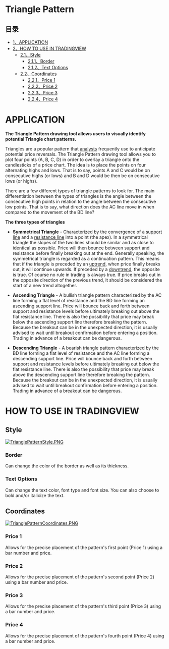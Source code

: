 # Triangle Pattern

## 目录

-   [1、APPLICATION](APPLICATION)
-   [2、HOW TO USE IN TRADINGVIEW](HOW_TO_USE_IN_TRADINGVIEW)
    -   [2.1、Style](Style)
        -   [2.1.1、Border](Border)
        -   [2.1.2、Text Options](Text_Options)
    -   [2.2、Coordinates](Coordinates)
        -   [2.2.1、Price 1](Price_1)
        -   [2.2.2、Price 2](Price_2)
        -   [2.2.3、Price 3](Price_3)
        -   [2.2.4、Price 4](Price_4)

# APPLICATION

**The Triangle Pattern drawing tool allows users to visually identify potential Triangle chart patterns.**

Triangles are a popular pattern that  [analysts](https://www.tradingview.com/wiki/Technical_Analysis "Technical Analysis")  frequently use to anticipate potential price reversals. The Triangle Pattern drawing tool allows you to plot four points (A, B, C, D) in order to overlay a triangle onto the candlesticks of a price chart. The idea is to place the points on four alternating highs and lows. That is to say, points A and C would be on consecutive highs (or lows) and B and D would be then be on consecutive lows (or highs).

There are a few different types of triangle patterns to look for. The main differentiation between the types of triangles is the angle between the consecutive high points in relation to the angle between the consecutive low points. That is to say, what direction does the AC line move in when compared to the movement of the BD line?

**The three types of triangles**

-   **Symmetrical Triangle**  - Characterized by the convergence of a  [support line](https://www.tradingview.com/wiki/Support_and_Resistance#Support "Support and Resistance")  and a  [resistance line](https://www.tradingview.com/wiki/Support_and_Resistance#Resistance "Support and Resistance")  into a point (the apex). In a symmetrical triangle the slopes of the two lines should be similar and as close to identical as possible. Price will then bounce between support and resistance before finally breaking out at the end. Generally speaking, the symmetrical triangle is regarded as a continuation pattern. This means that if the triangle is preceded by an  [uptrend](https://www.tradingview.com/wiki/Market_Trend#Bullish "Market Trend"), when price finally breaks out, it will continue upwards. If preceded by a  [downtrend](https://www.tradingview.com/wiki/Market_Trend#Bearish "Market Trend"), the opposite is true. Of course no rule in trading is always true. If price breaks out in the opposite direction of the previous trend, it should be considered the start of a new trend altogether.

-   **Ascending Triangle**  - A bullish triangle pattern characterized by the AC line forming a flat level of resistance and the BD line forming an ascending support line. Price will bounce back and forth between support and resistance levels before ultimately breaking out above the flat resistance line. There is also the possibility that price may break below the ascending support line therefore breaking the pattern. Because the breakout can be in the unexpected direction, it is usually advised to wait until breakout confirmation before entering a position. Trading in advance of a breakout can be dangerous.

-   **Descending Triangle**  - A bearish triangle pattern characterized by the BD line forming a flat level of resistance and the AC line forming a descending support line. Price will bounce back and forth between support and resistance levels before ultimately breaking out below the flat resistance line. There is also the possibility that price may break above the descending support line therefore breaking the pattern. Because the breakout can be in the unexpected direction, it is usually advised to wait until breakout confirmation before entering a position. Trading in advance of a breakout can be dangerous.

  

# HOW TO USE IN TRADINGVIEW

## Style

[![TrianglePatternStyle.PNG](https://wiki-pics.tradingview.com/tv/public/6/62/TrianglePatternStyle.PNG)](https://www.tradingview.com/wiki/File:TrianglePatternStyle.PNG)

### Border

Can change the color of the border as well as its thickness.

### Text Options

Can change the text color, font type and font size. You can also choose to bold and/or italicize the text.

## Coordinates

[![TrianglePatternCoordinates.PNG](https://wiki-pics.tradingview.com/tv/public/0/0c/TrianglePatternCoordinates.PNG)](https://www.tradingview.com/wiki/File:TrianglePatternCoordinates.PNG)

### Price 1

Allows for the precise placement of the pattern's first point (Price 1) using a bar number and price.

### Price 2

Allows for the precise placement of the pattern's second point (Price 2) using a bar number and price.

### Price 3

Allows for the precise placement of the pattern's third point (Price 3) using a bar number and price.

### Price 4

Allows for the precise placement of the pattern's fourth point (Price 4) using a bar number and price.